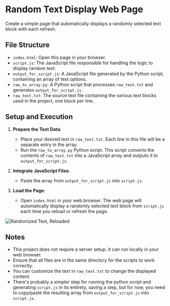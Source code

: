 # Random Text Display Web Page

Create a simple page that automatically displays a randomly selected text block with each refresh. 

## File Structure

- `index.html`: Open this page in your browser.
- `script.js`: The JavaScript file responsible for handling the logic to display random text.
- `output_for_script.js`: A JavaScript file generated by the Python script, containing an array of text options.
- `raw_to_array.py`: A Python script that processes `raw_text.txt` and generates `output_for_script.js`.
- `raw_text.txt`: The source text file containing the various text blocks used in the project, one block per line.

## Setup and Execution

1. **Prepare the Text Data**:
    - Place your desired text in `raw_text.txt`. Each line in this file will be a separate entry in the array.
    - Run the `raw_to_array.py` Python script. This script converts the contents of `raw_text.txt` into a JavaScript array and outputs it to `output_for_script.js`.

2. **Integrate JavaScript Files**:
    - Paste the array from `output_for_script.js` into `script.js`. 

3. **Load the Page**:
    - Open `index.html` in your web browser. The web page will automatically display a randomly selected text block from `script.js` each time you reload or refresh the page.

![Randomized Text, Reloaded](https://i.imgur.com/dejdUTc.gif)

## Notes

- This project does not require a server setup. It can run locally in your web browser.
- Ensure that all files are in the same directory for the scripts to work correctly.
- You can customize the text in `raw_text.txt` to change the displayed content.
- There's probably a simpler step for running the python script and generating `script.js` in its entirety, saving a step, but for now, you need to copy/paste the resulting array from `output_for_script.js` into `script.js`.
